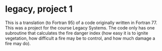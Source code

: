 # legacy, project 1
This is a translation (to Fortran 95) of a code originally written in Fortran 77. This was a project for the course Legacy Systems. 
The code only has one subroutine that calculates the fire danger index (how easy it is to ignite vegetation, how difficult a fire 
may be to control, and how much damage a fire may do).
